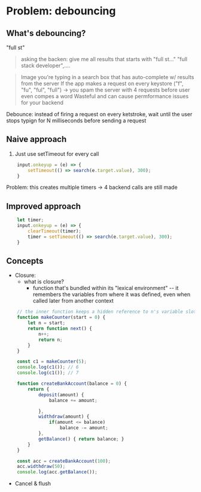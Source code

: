 # Problem: debouncing

## What's debouncing?

"full st"
> asking the backen: give me all results that starts with "full st..."
> "full stack developer",....

> Image you're typing in a search box that has auto-complete w/ results from the server
> If the app makes a request on every keystore ("f", "fu", "ful", "full") -> you spam the server with 4 requests before user even compes a word
> Wasteful and can cause permformance issues for your backend

Debounce: instead of firing a request on every ketstroke, wait until the user stops typign for N milliseconds before sending a request

## Naive approach

1. Just use setTimeout for every call

```js
    input.onkeyup = (e) => {
        setTimeout(() => search(e.target.value), 300);
    }
```

Problem: this creates multiple timers -> 4 backend calls are still made

## Improved approach

```js
    let timer;
    input.onkeyup = (e) => {
        clearTimeout(timer);
        timer = setTimeout(() => search(e.target.value), 300);
    }

```

## Concepts

- Closure: 
    - what is closure?
        - function that's bundled within its "lexical environment" -- it  remembers the variables from where it was defined, even when called later from another context
```js
    // the inner function keeps a hidden reference to n's variable slot
    function makeCounter(start = 0) {
        let n = start;
        return function next() {
            n++;
            return n;
        }
    }

    const c1 = makeCounter(5);
    console.log(c1()); // 6
    console.log(c1()); // 7

```

```js
    function createBankAccount(balance = 0) {
        return {
            deposit(amount) { 
                balance += amount;

            },
            widthdraw(amount) { 
                if(amount <= balance)
                    balance -= amount;
            },
            getBalance() { return balance; }
        }
    }

    const acc = createBankAccount(100);
    acc.widthdraw(50);
    console.log(acc.getBalance());
```

- Cancel & flush